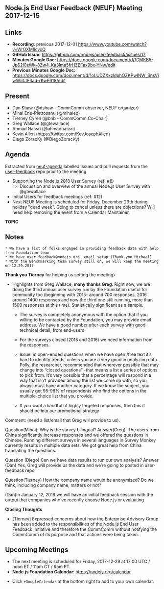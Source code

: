 ## Node.js End User Feedback (NEUF) Meeting 2017-12-15

## Links

* **Recording**:  previous 2017-12-01 https://www.youtube.com/watch?v=WrOXMIlcvoQ 
* **GitHub Issue:** https://github.com/nodejs/user-feedback/issues/17 
* **Minutes Google Doc:** https://docs.google.com/document/d/1CMKB5-Jp62I0eWk-8Zw4_Ka3lma5frHZEFax9bx-YNw/edit
* **Previous Minutes Google Doc:** https://docs.google.com/document/d/1oLUDZXxzldphOZKPwINW_SnsViwW51JE6ad-rKwF618/edit

## Present

- Dan Shaw (@dshaw - CommComm observer, NEUF organizer)
- Mihai Ene-Pietrosanu (@mihaiep)
- Tierney Cyren (@bnb - CommComm Co-Chair)
- Greg Wallace (@gtewallace)
- Ahmad Nassri (@ahmadnassri)
- Kevin Allen (https://twitter.com/KevJosephAllen)
- Diego ZoracKy (@DiegoZoracKy)

## Agenda

Extracted from [neuf-agenda](https://github.com/nodejs/user-feedback/labels/neuf-agenda) labelled issues and pull requests from the [user-feedback](https://github.com/nodejs/user-feedback) repo prior to the meeting.
- Supporting the Node.js 2018 User Survey (ref: #8)
  - Discussion and overview of the annual Node.js User Survey with @gtewallace
- Initial Users for feedback meetings (ref: #12)
- Next NEUF Meeting is scheduled for Friday, December 29th during holiday "dead week". Going to cancel unless there are objections? Will need help removing the event from a Calendar Maintainer.


**TOPIC**


## Notes
	* We have a list of folks engaged in providing feedback data with help from Foundation team 
	* We have user-feedback@nodejs.org. email setup.(Thank you Michael) 
	* With the Benchmarking team survey still on, we will keep the meeting on 12.29.2017 
  **Thank you Tierney** for helping us setting the meeting)
  * Highlights from Greg Wallace, **many thanks Greg**:
  Right now, we are doing the third annual user survey run by the Foundation useful 
  for community too (beginning with 2015- around 700 responses, 2016 around 1400 responses 
  and now the third one still running, more than 1500 responses at this time).
  Statistically significant as a sample.
     * The survey is completely anonymous with the option that if you willing to be contacted by the Foundation,
       you may provide email address. We have a good number after each survey with good technical detail; from end-users
       
     * For the surveys closed (2015 and 2016) we need information from the responses.
     
     * Issue: in open-ended questions when we have open /free text it’s hard to identify trends, 
     unless you are a very good in analyzing data. Polly, the researcher, recommended that wherever possible that may
     change into “closed questions” -that means a list a series of options to pick from.
     It’s very possible that a percentage will respond in a way that isn’t provided among the list we come up with,
     so you always must have another category. If we know the subject,
     you usually get 95-98% of respondents who find the options in the multiple-choice list that you provide.
     
     * If you want a handful of highly targeted responses, then this it should be into our promotional strategy
     
Comment: (need a list/email that Greg will provide to us).
 
Question(Mihai): Why is the survey bilingual?
Answer(Greg): The users from China significantly increase responses and we offered the questions in Chinese. Running different surveys in several languages in Survey Monkey currently results in multiple data sets. We got great help from China translating the questions.

Question (Diego) Can we have data results to run our own analysis?
Answer (Dan) Yes, Greg will provide us the data and we’re going to posted in user-feedback repo

Question(Tierney) How the company name would be anonymized? Do we think, including company name, matters or not?

(Dan)In January 12, 2018 we will have an initial feedback session with the output that companies who’ve recently choose Node.js or evaluating 



**Closing Thoughts**
- [Tierney] Expressed concerns about how the Enterprise Advisory Group has been added to the responsibilities of the Node.js End User Feedback Initiative and therefore the CommComm without notifying the CommComm of its purpose and that actions were being taken.

## Upcoming Meetings

* The next meeting is scheduled for Friday, 2017-12-29 at 17:00 UTC / noon ET / 11am CT / 9am PT.
* **Node.js Foundation Calendar**: https://nodejs.org/calendar
 - Click `+GoogleCalendar` at the bottom right to add to your own calendar.



